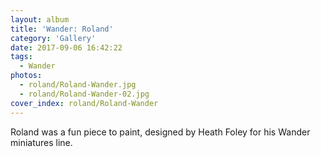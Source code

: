 ```yaml
---
layout: album
title: 'Wander: Roland'
category: 'Gallery'
date: 2017-09-06 16:42:22
tags:
  - Wander
photos: 
  - roland/Roland-Wander.jpg
  - roland/Roland-Wander-02.jpg
cover_index: roland/Roland-Wander
---
```


Roland was a fun piece to paint, designed by Heath Foley for his Wander miniatures line.